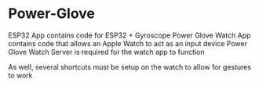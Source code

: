 # Power-Glove

ESP32 App contains code for ESP32 + Gyroscope
Power Glove Watch App contains code that allows an Apple Watch to act as an input device
Power Glove Watch Server is required for the watch app to function

As well, several shortcuts must be setup on the watch to allow for gestures to work
